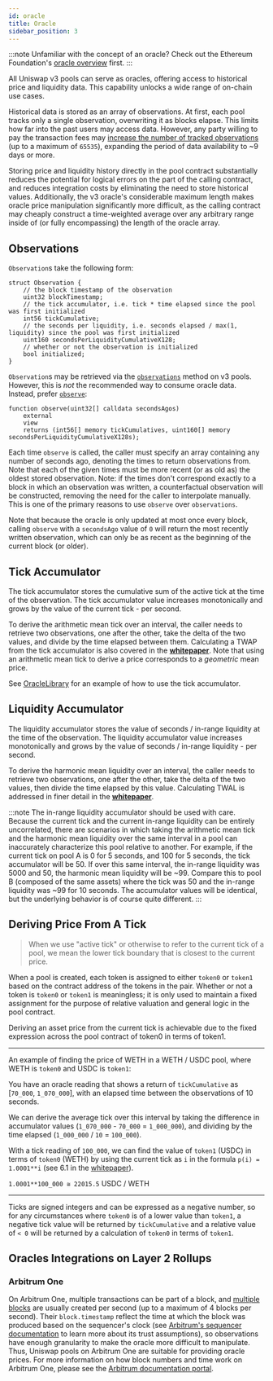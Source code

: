 ```yaml
---
id: oracle
title: Oracle
sidebar_position: 3
---
```


:::note
Unfamiliar with the concept of an oracle? Check out the Ethereum Foundation's [oracle overview](https://ethereum.org/en/developers/docs/oracles/) first.
:::

All Uniswap v3 pools can serve as oracles, offering access to historical price and liquidity data. This capability unlocks a wide range of on-chain use cases.

Historical data is stored as an array of observations. At first, each pool tracks only a single observation, overwriting it as blocks elapse. This limits how far into the past users may access data. However, any party willing to pay the transaction fees may [increase the number of tracked observations](../../contracts/v3/reference/core/UniswapV3Pool#increaseobservationcardinalitynext) (up to a maximum of `65535`), expanding the period of data availability to ~9 days or more.

Storing price and liquidity history directly in the pool contract substantially reduces the potential for logical errors on the part of the calling contract, and reduces integration costs by eliminating the need to store historical values. Additionally, the v3 oracle's considerable maximum length makes oracle price manipulation significantly more difficult, as the calling contract may cheaply construct a time-weighted average over any arbitrary range inside of (or fully encompassing) the length of the oracle array.

## Observations

`Observation`s take the following form:

```solidity
struct Observation {
    // the block timestamp of the observation
    uint32 blockTimestamp;
    // the tick accumulator, i.e. tick * time elapsed since the pool was first initialized
    int56 tickCumulative;
    // the seconds per liquidity, i.e. seconds elapsed / max(1, liquidity) since the pool was first initialized
    uint160 secondsPerLiquidityCumulativeX128;
    // whether or not the observation is initialized
    bool initialized;
}
```

`Observation`s may be retrieved via the [`observations`](../../contracts/v3/reference/core/interfaces/pool/IUniswapV3PoolState#observations) method on v3 pools. However, this is _not_ the recommended way to consume oracle data. Instead, prefer [`observe`](../../contracts/v3/reference/core/UniswapV3Pool#observe):

```solidity
function observe(uint32[] calldata secondsAgos)
    external
    view
    returns (int56[] memory tickCumulatives, uint160[] memory secondsPerLiquidityCumulativeX128s);
```

Each time `observe` is called, the caller must specify an array containing any number of seconds ago, denoting the times to return observations from. Note that each of the given times must be more recent (or as old as) the oldest stored observation. Note: if the times don't correspond exactly to a block in which an observation was written, a counterfactual observation will be constructed, removing the need for the caller to interpolate manually. This is one of the primary reasons to use `observe` over `observations`.

Note that because the oracle is only updated at most once every block, calling `observe` with a `secondsAgo` value of `0` will return the most recently written observation, which can only be as recent as the beginning of the current block (or older).

## Tick Accumulator

The tick accumulator stores the cumulative sum of the active tick at the time of the observation. The tick accumulator value increases monotonically and grows by the value of the current tick - per second.

To derive the arithmetic mean tick over an interval, the caller needs to retrieve two observations, one after the other, take the delta of the two values, and divide by the time elapsed between them. Calculating a TWAP from the tick accumulator is also covered in the [**whitepaper**](https://uniswap.org/whitepaper-v3.pdf). Note that using an arithmetic mean tick to derive a price corresponds to a _geometric_ mean price.

See [OracleLibrary](https://github.com/Uniswap/uniswap-v3-periphery/blob/main/contracts/libraries/OracleLibrary.sol) for an example of how to use the tick accumulator.

## Liquidity Accumulator

The liquidity accumulator stores the value of seconds / in-range liquidity at the time of the observation. The liquidity accumulator value increases monotonically and grows by the value of seconds / in-range liquidity - per second.

To derive the harmonic mean liquidity over an interval, the caller needs to retrieve two observations, one after the other, take the delta of the two values, then divide the time elapsed by this value. Calculating TWAL is addressed in finer detail in the [**whitepaper**](https://uniswap.org/whitepaper-v3.pdf).

:::note
The in-range liquidity accumulator should be used with care. Because the current tick and the current in-range liquidity can be entirely uncorrelated, there are scenarios in which taking the arithmetic mean tick and the harmonic mean liquidity over the same interval in a pool can inaccurately characterize this pool relative to another. For example, if the current tick on pool A is 0 for 5 seconds, and 100 for 5 seconds, the tick accumulator will be 50. If over this same interval, the in-range liquidity was 5000 and 50, the harmonic mean liquidity will be ~99. Compare this to pool B (composed of the same assets) where the tick was 50 and the in-range liquidity was ~99 for 10 seconds. The accumulator values will be identical, but the underlying behavior is of course quite different.
:::

## Deriving Price From A Tick

> When we use "active tick" or otherwise to refer to the current tick of a pool, we mean the lower tick boundary that is closest to the current price.

When a pool is created, each token is assigned to either `token0` or `token1` based on the contract address of the tokens in the pair. Whether or not a token is `token0` or `token1` is meaningless; it is only used to maintain a fixed assignment for the purpose of relative valuation and general logic in the pool contract.

Deriving an asset price from the current tick is achievable due to the fixed expression across the pool contract of token0 in terms of token1.

---

An example of finding the price of WETH in a WETH / USDC pool, where WETH is `token0` and USDC is `token1`:

You have an oracle reading that shows a return of `tickCumulative` as [`70_000`, `1_070_000`], with an elapsed time between the observations of 10 seconds.

We can derive the average tick over this interval by taking the difference in accumulator values (`1_070_000` - `70_000` = `1_000_000`), and dividing by the time elapsed (`1_000_000` / `10` = `100_000`).

With a tick reading of `100_000`, we can find the value of `token1` (USDC) in terms of `token0` (WETH) by using the current tick as `i` in the formula `p(i) = 1.0001**i` (see 6.1 in the [whitepaper](https://uniswap.org/whitepaper-v3.pdf)).

`1.0001**100_000 ≅ 22015.5` USDC / WETH

---

Ticks are signed integers and can be expressed as a negative number, so for any circumstances where `token0` is of a lower value than `token1`, a negative tick value will be returned by `tickCumulative` and a relative value of `< 0` will be returned by a calculation of `token0` in terms of `token1`.

## Oracles Integrations on Layer 2 Rollups

### Arbitrum One

On Arbitrum One, multiple transactions can be part of a block, and [multiple blocks](https://arbiscan.io/blocks) are usually created per second (up to a maximum of 4 blocks per second). Their `block.timestamp` reflect the time at which the block was produced based on the sequencer's clock (see [Arbitrum's sequencer documentation](https://docs.arbitrum.io/sequencer) to learn more about its trust assumptions), so observations have enough granularity to make the oracle more difficult to manipulate. Thus, Uniswap pools on Arbitrum One are suitable for providing oracle prices. For more information on how block numbers and time work on Arbitrum One, please see the [Arbitrum documentation portal](https://docs.arbitrum.io/time).
